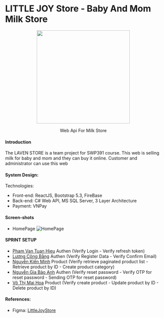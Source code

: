 # LITTLE JOY Store - Baby And Mom Milk Store

<div align="center">
    <img style="width: 300px;" src="https://firebasestorage.googleapis.com/v0/b/little-joy-2c5d3.appspot.com/o/logo%20git.png?alt=media&token=896298f2-1654-46d4-80b8-3ec8a6a8292e" />
    <p>Web Api For Milk Store</p>
</div>

#### Introduction
The LAVEN STORE is a team project for SWP391 course. This web is selling milk for baby and mom and they can buy it online.
Customer and administrator can use this web

#### System Design:

Technologies:
- Front-end: ReactJS, Bootstrap 5.3, FireBase
- Back-end: C# Web API, MS SQL Server, 3 Layer Architecture
- Payment: VNPay

#### Screen-shots
- HomePage
![HomePage](REPORT/UI/MainPage.png)

#### SPRINT SETUP
- [Pham Van Tuan Hieu](https://github.com/lion3993vn) Authen (Verify Login - Verify refresh token)
- [Lương Công Bằng](https://github.com/cong-bang) Authen (Verify Register Data - Verify Confirm Email)
- [Nguyễn Kiến Minh](https://github.com/nguyenkienminh) Product (Verify retrieve paginated product list - Retrieve  product by ID - Create product category)
- [Nguyễn Gia Bảo Anh](https://github.com/alicee-19) Authen (Verify reset password - Verify OTP for reset password - Sending OTP for reset password)
- [Võ Thị Mai Hoa](https://github.com/vohoa2004) Product (Verify create product - Update product by ID - Delete product by ID)

#### References:
- Figma: [LittleJoyStore]([https://www.figma.com/file/VwOE5jngD07N00OydAgRC9/version-1.0?type=design&node-id=138%3A2&mode=design&t=kRl7sah9T2KRONWB-1](https://www.figma.com/design/27qQ7FoSlia57I2wMlbEcv/V1.0?node-id=67-802&t=JAQ8IF1EJOxbl3QW-1))

